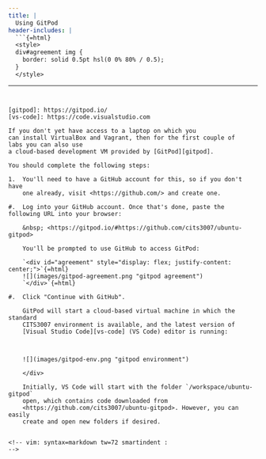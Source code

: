 ```yaml
---
title: |
  Using GitPod
header-includes: |
  ```{=html}
  <style>
  div#agreement img {
    border: solid 0.5pt hsl(0 0% 80% / 0.5);
  }
  </style>
  ```  
---
```


[gitpod]: https://gitpod.io/
[vs-code]: https://code.visualstudio.com

If you don't yet have access to a laptop on which you
can install VirtualBox and Vagrant, then for the first couple of
labs you can also use
a cloud-based development VM provided by [GitPod][gitpod].

You should complete the following steps:

1.  You'll need to have a GitHub account for this, so if you don't have
    one already, visit <https://github.com/> and create one.

#.  Log into your GitHub account. Once that's done, paste the following URL into your browser:

    &nbsp; <https://gitpod.io/#https://github.com/cits3007/ubuntu-gitpod>
    
    You'll be prompted to use GitHub to access GitPod:
    
    `<div id="agreement" style="display: flex; justify-content: center;">`{=html}
    ![](images/gitpod-agreement.png "gitpod agreement")
    `</div>`{=html}
    
#.  Click "Continue with GitHub".
    
    GitPod will start a cloud-based virtual machine in which the standard
    CITS3007 environment is available, and the latest version of
    [Visual Studio Code][vs-code] (VS Code) editor is running:
   


    ![](images/gitpod-env.png "gitpod environment")

    </div>
    
    Initially, VS Code will start with the folder `/workspace/ubuntu-gitpod`
    open, which contains code downloaded from
    <https://github.com/cits3007/ubuntu-gitpod>. However, you can easily
    create and open new folders if desired.


<!-- vim: syntax=markdown tw=72 smartindent :
-->
